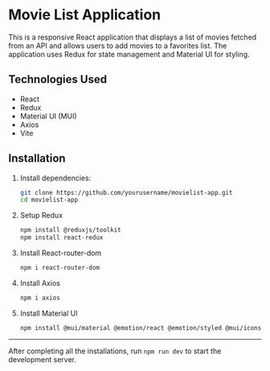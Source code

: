 # Movie List Application

This is a responsive React application that displays a list of movies fetched from an API and allows users to add movies to a favorites list. The application uses Redux for state management and Material UI for styling.

## Technologies Used

- React
- Redux
- Material UI (MUI)
- Axios
- Vite

## Installation

1. Install dependencies:
   ```bash
   git clone https://github.com/yourusername/movielist-app.git
   cd movielist-app
   
2. Setup Redux
   ```bash
   npm install @reduxjs/toolkit
   npm install react-redux
   
3. Install React-router-dom
   ```bash
   npm i react-router-dom
   
4. Install Axios
   ```bash
   npm i axios
   
5. Install Material UI
   ```bash
   npm install @mui/material @emotion/react @emotion/styled @mui/icons-material

***
After completing all the installations, run `npm run dev` to start the development server.
